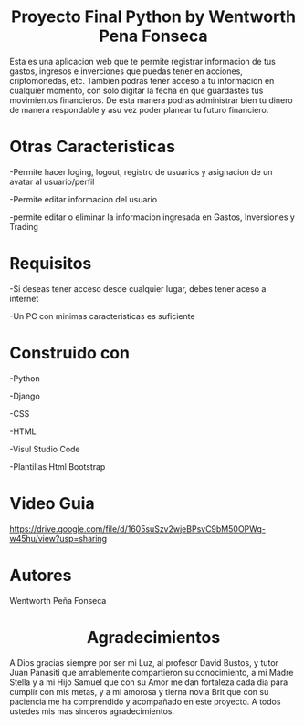 <h1 align="center"> Proyecto Final Python by Wentworth Pena Fonseca </h1>

Esta es una aplicacion web que te permite registrar informacion de tus gastos, ingresos e inverciones que puedas tener en acciones, criptomonedas, etc.
Tambien podras tener acceso a tu informacion en cualquier momento, con solo digitar la fecha en que guardastes tus movimientos financieros. De esta manera podras administrar bien tu dinero de manera respondable y asu vez poder planear tu futuro financiero.


<h1 align="left">Otras Caracteristicas</h1>

-Permite hacer loging, logout, registro de usuarios y asignacion de un avatar al usuario/perfil

-Permite editar informacion del usuario

-permite editar o eliminar la informacion ingresada en Gastos, Inversiones y Trading 


<h1 align="left">Requisitos</h1>

-Si deseas tener acceso desde cualquier lugar, debes tener aceso a internet

-Un PC con minimas caracteristicas es suficiente 


<h1 align="left">Construido con</h1>

-Python

-Django

-CSS

-HTML

-Visul Studio Code

-Plantillas Html Bootstrap


<h1 align="left">Video Guia</h1>

https://drive.google.com/file/d/1605suSzv2wjeBPsvC9bM50OPWg-w45hu/view?usp=sharing

<h1 align="left">Autores</h1>

Wentworth Peña Fonseca


<h1 align="center">Agradecimientos</h1>

A Dios gracias siempre por ser mi Luz, al profesor David Bustos, y tutor Juan Panasiti que amablemente compartieron su conocimiento, a mi Madre Stella
y a mi Hijo Samuel que con su Amor me dan fortaleza cada dia para cumplir con mis metas, y a mi amorosa y tierna novia Brit que con su paciencia me ha comprendido y acompañado en este proyecto. A todos ustedes mis mas sinceros agradecimientos.
